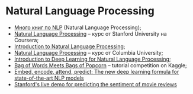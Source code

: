 # Natural Language Processing

* [Много книг по NLP](https://www.dropbox.com/sh/b1c2ulwua9zy574/AACswS1E0IB9LdPDxQ6fexm4a?dl=0) (Natural Language Processing);
* [Natural Language Processing](https://www.coursera.org/course/nlp) – курс от Stanford University на Coursera;
* [Introduction to Natural Language Processing](https://www.coursera.org/learn/nlpintro);
* [Natural Language Processing](https://www.coursera.org/course/nlangp) – курс от Columbia University;
* [Introduction to Deep Learning for Natural Language Processing](https://github.com/rouseguy/europython2016_dl-nlp);
* [Bag of Words Meets Bags of Popcorn](https://www.kaggle.com/c/word2vec-nlp-tutorial) – tutorial competition on Kaggle;
* [Embed, encode, attend, predict: The new deep learning formula for state-of-the-art NLP models](https://explosion.ai/blog/deep-learning-formula-nlp)
* [Stanford's live demo for predicting the sentiment of movie reviews](http://nlp.stanford.edu/sentiment/)